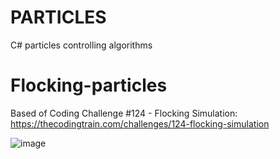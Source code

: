 # PARTICLES
 C# particles controlling algorithms

# Flocking-particles

Based of Coding Challenge #124 - Flocking Simulation: https://thecodingtrain.com/challenges/124-flocking-simulation

![image](https://github.com/tltrus/PARTICLES/assets/77125487/cbdccc35-def0-447f-8ebc-05c2b0ead8ff)

